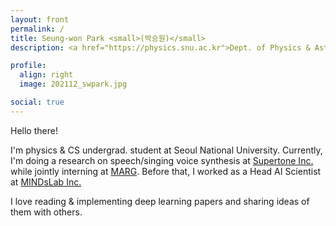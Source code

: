 ```yaml
---
layout: front
permalink: /
title: Seung-won Park <small>(박승원)</small>
description: <a href="https://physics.snu.ac.kr">Dept. of Physics & Astronomy</a>, <a href="https://en.snu.ac.kr">Seoul National University</a>. <br> 서울대학교 물리천문학부.

profile:
  align: right
  image: 202112_swpark.jpg

social: true
---
```


Hello there!

I'm physics & CS undergrad. student at Seoul National University.
Currently, I'm doing a research on speech/singing voice synthesis at [Supertone Inc.](https://supertone.ai/)
while jointly interning at [MARG](http://marg.snu.ac.kr/).
Before that, I worked as a Head AI Scientist at [MINDsLab Inc.](https://mindslab.ai)

I love reading & implementing deep learning papers and sharing ideas of them with others.

